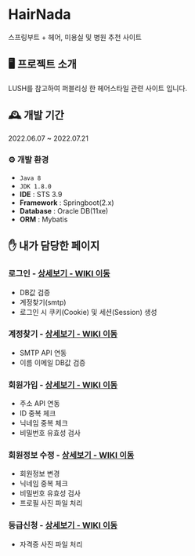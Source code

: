 # HairNada
스프링부트 + 헤어, 미용실 및 병원 추천 사이트

## 🖥️ 프로젝트 소개
LUSH를 참고하여 퍼블리싱 한 헤어스타일 관련 사이트 입니다.

## 🕰️ 개발 기간
2022.06.07 ~ 2022.07.21

### ⚙️ 개발 환경
- `Java 8`
- `JDK 1.8.0`
- **IDE** : STS 3.9
- **Framework** : Springboot(2.x)
- **Database** : Oracle DB(11xe)
- **ORM** : Mybatis

## ✋ 내가 담당한 페이지
### 로그인 - <a href="https://github.com/songjiho1/HairNada/wiki/%EC%A3%BC%EC%9A%94-%EA%B8%B0%EB%8A%A5-%EC%86%8C%EA%B0%9C(Login)" >상세보기 - WIKI 이동</a>
* DB값 검증
* 계정찾기(smtp)
* 로그인 시 쿠키(Cookie) 및 세션(Session) 생성
### 계정찾기 - <a href="https://github.com/songjiho1/HairNada/wiki/%EC%A3%BC%EC%9A%94-%EA%B8%B0%EB%8A%A5-%EC%86%8C%EA%B0%9C(Login)" >상세보기 - WIKI 이동</a>
* SMTP API 연동
* 이름 이메일 DB값 검증
### 회원가입 - <a href="https://github.com/songjiho1/HairNada/wiki/%EC%A3%BC%EC%9A%94-%EA%B8%B0%EB%8A%A5-%EC%86%8C%EA%B0%9C(Member)">상세보기 - WIKI 이동</a>
* 주소 API 연동
* ID 중복 체크
* 닉네임 중복 체크
* 비밀번호 유효성 검사
### 회원정보 수정 - <a href="https://github.com/songjiho1/HairNada/wiki/%EC%A3%BC%EC%9A%94-%EA%B8%B0%EB%8A%A5-%EC%86%8C%EA%B0%9C(Member)">상세보기 - WIKI 이동</a>
* 회원정보 변경
* 닉네임 중복 체크
* 비밀번호 유효성 검사
* 프로필 사진 파일 처리
### 등급신청 - <a href="https://github.com/songjiho1/HairNada/wiki/%EC%A3%BC%EC%9A%94-%EA%B8%B0%EB%8A%A5-%EC%86%8C%EA%B0%9C(Member)">상세보기 - WIKI 이동</a>
* 자격증 사진 파일 처리
